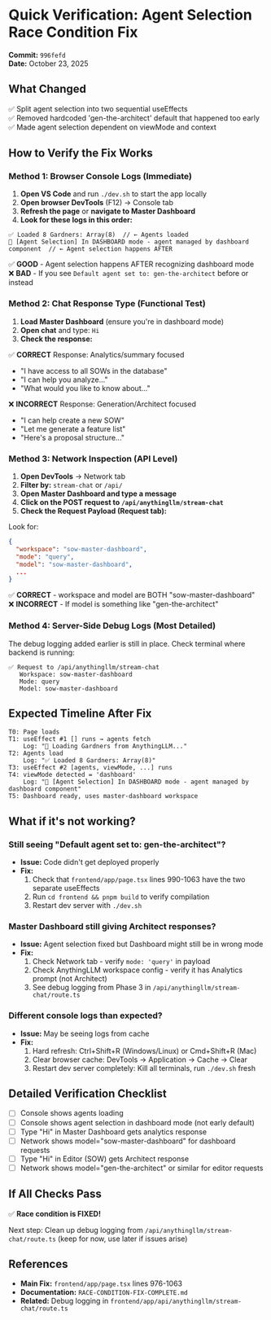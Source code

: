 # Quick Verification: Agent Selection Race Condition Fix

**Commit:** `996fefd`  
**Date:** October 23, 2025

## What Changed

✅ Split agent selection into two sequential useEffects  
✅ Removed hardcoded 'gen-the-architect' default that happened too early  
✅ Made agent selection dependent on viewMode and context  

## How to Verify the Fix Works

### Method 1: Browser Console Logs (Immediate)

1. **Open VS Code** and run `./dev.sh` to start the app locally
2. **Open browser DevTools** (F12) → Console tab
3. **Refresh the page** or **navigate to Master Dashboard**
4. **Look for these logs in this order:**

```
✅ Loaded 8 Gardners: Array(8)  // ← Agents loaded
🎯 [Agent Selection] In DASHBOARD mode - agent managed by dashboard component  // ← Agent selection happens AFTER
```

✅ **GOOD** - Agent selection happens AFTER recognizing dashboard mode  
❌ **BAD** - If you see `Default agent set to: gen-the-architect` before or instead

### Method 2: Chat Response Type (Functional Test)

1. **Load Master Dashboard** (ensure you're in dashboard mode)
2. **Open chat** and type: `Hi`
3. **Check the response:**

✅ **CORRECT** Response: Analytics/summary focused
- "I have access to all SOWs in the database"
- "I can help you analyze..." 
- "What would you like to know about..."

❌ **INCORRECT** Response: Generation/Architect focused
- "I can help create a new SOW"
- "Let me generate a feature list"
- "Here's a proposal structure..."

### Method 3: Network Inspection (API Level)

1. **Open DevTools** → Network tab
2. **Filter by:** `stream-chat` or `/api/`
3. **Open Master Dashboard and type a message**
4. **Click on the POST request to `/api/anythingllm/stream-chat`**
5. **Check the Request Payload (Request tab):**

Look for:
```json
{
  "workspace": "sow-master-dashboard",
  "mode": "query",
  "model": "sow-master-dashboard",
  ...
}
```

✅ **CORRECT** - workspace and model are BOTH "sow-master-dashboard"  
❌ **INCORRECT** - If model is something like "gen-the-architect"

### Method 4: Server-Side Debug Logs (Most Detailed)

The debug logging added earlier is still in place. Check terminal where backend is running:

```
✅ Request to /api/anythingllm/stream-chat
   Workspace: sow-master-dashboard
   Mode: query
   Model: sow-master-dashboard
```

## Expected Timeline After Fix

```
T0: Page loads
T1: useEffect #1 [] runs → agents fetch
    Log: "🌱 Loading Gardners from AnythingLLM..."
T2: Agents load
    Log: "✅ Loaded 8 Gardners: Array(8)"
T3: useEffect #2 [agents, viewMode, ...] runs
T4: viewMode detected = 'dashboard'
    Log: "🎯 [Agent Selection] In DASHBOARD mode - agent managed by dashboard component"
T5: Dashboard ready, uses master-dashboard workspace
```

## What if it's not working?

### Still seeing "Default agent set to: gen-the-architect"?
- **Issue:** Code didn't get deployed properly
- **Fix:** 
  1. Check that `frontend/app/page.tsx` lines 990-1063 have the two separate useEffects
  2. Run `cd frontend && pnpm build` to verify compilation
  3. Restart dev server with `./dev.sh`

### Master Dashboard still giving Architect responses?
- **Issue:** Agent selection fixed but Dashboard might still be in wrong mode
- **Fix:**
  1. Check Network tab - verify `mode: 'query'` in payload
  2. Check AnythingLLM workspace config - verify it has Analytics prompt (not Architect)
  3. See debug logging from Phase 3 in `/api/anythingllm/stream-chat/route.ts`

### Different console logs than expected?
- **Issue:** May be seeing logs from cache
- **Fix:**
  1. Hard refresh: Ctrl+Shift+R (Windows/Linux) or Cmd+Shift+R (Mac)
  2. Clear browser cache: DevTools → Application → Cache → Clear
  3. Restart dev server completely: Kill all terminals, run `./dev.sh` fresh

## Detailed Verification Checklist

- [ ] Console shows agents loading
- [ ] Console shows agent selection in dashboard mode (not early default)
- [ ] Type "Hi" in Master Dashboard gets analytics response
- [ ] Network shows model="sow-master-dashboard" for dashboard requests
- [ ] Type "Hi" in Editor (SOW) gets Architect response
- [ ] Network shows model="gen-the-architect" or similar for editor requests

## If All Checks Pass

✅ **Race condition is FIXED!**

Next step: Clean up debug logging from `/api/anythingllm/stream-chat/route.ts` (keep for now, use later if issues arise)

## References

- **Main Fix:** `frontend/app/page.tsx` lines 976-1063
- **Documentation:** `RACE-CONDITION-FIX-COMPLETE.md`
- **Related:** Debug logging in `frontend/app/api/anythingllm/stream-chat/route.ts`
